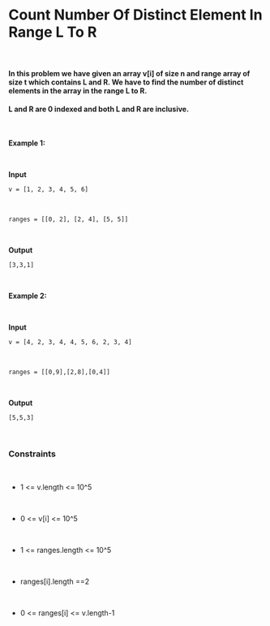 # Count Number Of Distinct Element In Range L To R

&nbsp;

#### In this problem we have given an array v[i] of size n and range array of size t which contains L and R. We have to find the number of distinct elements in the array in the range L to R.

#### L and R are 0 indexed and both L and R are inclusive.

&nbsp;

**Example 1:**

&nbsp;

**Input**

```
v = [1, 2, 3, 4, 5, 6]
```

&nbsp;

```
ranges = [[0, 2], [2, 4], [5, 5]]
```

&nbsp;

**Output**

```
[3,3,1]
```

&nbsp;

**Example 2:**

&nbsp;

**Input**

```
v = [4, 2, 3, 4, 4, 5, 6, 2, 3, 4]
```

&nbsp;

```
ranges = [[0,9],[2,8],[0,4]]
```

&nbsp;

**Output**

```
[5,5,3]
```

&nbsp;

### Constraints

&nbsp;

- 1 <= v.length <= 10^5

  &nbsp;

- 0 <= v[i] <= 10^5

  &nbsp;

- 1 <= ranges.length <= 10^5

  &nbsp;

- ranges[i].length ==2

  &nbsp;

- 0 <= ranges[i] <= v.length-1

  &nbsp;
